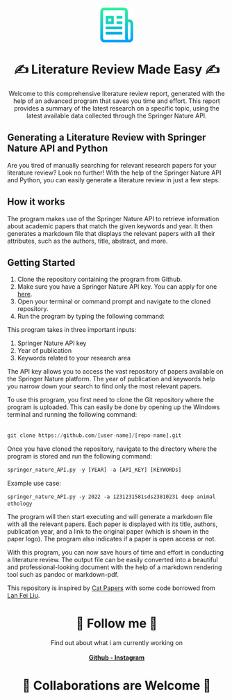 <!-- PROJECT LOGO -->
<br />
<div align="center">
  <a>
    <img src="data/logo.png" alt="Logo" width="80" height="80">
  </a>

<h1 align="center"> &#9997; Literature Review Made Easy &#9997; </h1>


Welcome to this comprehensive literature review report, generated with the help of an advanced program that saves you time and effort. This report provides a summary of the latest research on a specific topic, using the latest available data collected through the Springer Nature API.
</div>

## Generating a Literature Review with Springer Nature API and Python

Are you tired of manually searching for relevant research papers for your literature review? Look no further! With the help of the Springer Nature API and Python, you can easily generate a literature review in just a few steps.

## How it works
The program makes use of the Springer Nature API to retrieve information about academic papers that match the given keywords and year. It then generates a markdown file that displays the relevant papers with all their attributes, such as the authors, title, abstract, and more.

## Getting Started

1. Clone the repository containing the program from Github.
2. Make sure you have a Springer Nature API key. You can apply for one [here](https://dev.springernature.com/).
3. Open your terminal or command prompt and navigate to the cloned repository.
4. Run the program by typing the following command:

This program takes in three important inputs:

1. Springer Nature API key
2. Year of publication
3. Keywords related to your research area

The API key allows you to access the vast repository of papers available on the Springer Nature platform. The year of publication and keywords help you narrow down your search to find only the most relevant papers.

To use this program, you first need to clone the Git repository where the program is uploaded. This can easily be done by opening up the Windows terminal and running the following command:
```python

git clone https://github.com/[user-name]/[repo-name].git
```
Once you have cloned the repository, navigate to the directory where the program is stored and run the following command:

```python
springer_nature_API.py -y [YEAR] -a [API_KEY] [KEYWORDs]
```
Example use case:
```
springer_nature_API.py -y 2022 -a 1231231581sds23810231 deep animal ethology
```

The program will then start executing and will generate a markdown file with all the relevant papers. Each paper is displayed with its title, authors, publication year, and a link to the original paper (which is shown in the paper logo). The program also indicates if a paper is open access or not.

With this program, you can now save hours of time and effort in conducting a literature review. The output file can be easily converted into a beautiful and professional-looking document with the help of a markdown rendering tool such as pandoc or markdown-pdf.


This repository is inspired by [Cat Papers](https://github.com/junyanz/CatPapers) with some code borrowed from [Lan Fei Liu](https://github.com/lanfeiliu/SpringerAPI-ElsevierAPI_LiteratureReviewTable).

<h1 align="center"> 👀 Follow me 👀 </h1>

<div align="center">
Find out about what i am currently working on
<br>
<br>
  <strong><a href="https://github.com/snawarhussain">Github - </a></strong>
  <strong><a href="https://www.instagram.com/snawar_hussain/">Instagram</a></strong>


<h1 align="center"> ️🤝 Collaborations are Welcome 🤝 </h1>

</div>
